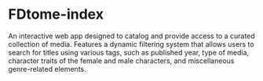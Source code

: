 # FDtome-index
An interactive web app designed to catalog and provide access to a curated collection of media. Features a dynamic filtering system that allows users to search for titles using various tags, such as published year, type of media, character traits of the female and male characters, and miscellaneous genre-related elements.
